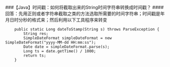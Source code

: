 ###【Java】时间戳：如何将截取出来的String时间字符串转换成时间戳？
####回答：先用正则或者字符串截取之类的方法选取所需要的时间字符串；时间戳是年月日时分秒的格式来；然后利用以下工具程序来转变
```
    public static Long dateToStamp(String s) throws ParseException {
        String res;
        SimpleDateFormat simpleDateFormat = new SimpleDateFormat("yyyy-MM-dd HH:mm:ss");
        Date date = simpleDateFormat.parse(s);
        Long ts = date.getTime() / 1000;
        return ts;
    }
```